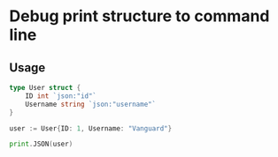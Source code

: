 # Debug print structure to command line

## Usage

```go
type User struct {
    ID int `json:"id"`
    Username string `json:"username"`
}

user := User{ID: 1, Username: "Vanguard"}

print.JSON(user)

```
